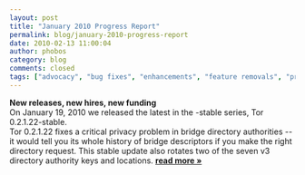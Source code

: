 ```yaml
---
layout: post
title: "January 2010 Progress Report"
permalink: blog/january-2010-progress-report
date: 2010-02-13 11:00:04
author: phobos
category: blog
comments: closed
tags: ["advocacy", "bug fixes", "enhancements", "feature removals", "progress report", "releases", "translations"]
---
```


**New releases, new hires, new funding**  
 On January 19, 2010 we released the latest in the -stable series, Tor 0.2.1.22-stable.  
 Tor 0.2.1.22 fixes a critical privacy problem in bridge directory authorities -- it would tell you its whole history of bridge descriptors if you make the right directory request. This stable update also rotates two of the seven v3 directory authority keys and locations. [**read more »**](https://blog.torproject.org/blog/january-2010-progress-report)

